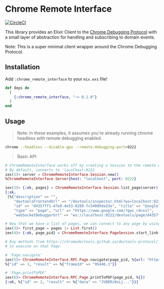 # Chrome Remote Interface

[![CircleCI](https://img.shields.io/circleci/project/github/andrewvy/chrome-remote-interface.svg)](https://circleci.com/gh/andrewvy/chrome-remote-interface)

This library provides an Elixir Client to the [Chrome Debugging Protocol](https://chromedevtools.github.io/devtools-protocol/) with
a small layer of abstraction for handling and subscribing to domain events.

Note: This is a super minimal client wrapper around the Chrome Debugging Protocol.

## Installation

Add `:chrome_remote_interface` to your `mix.exs` file!

```elixir
def deps do
  [
    {:chrome_remote_interface, "~> 0.1.0"}
  ]
end
```

## Usage

> Note: In these examples, it assumes you're already running chrome headless with remote debugging enabled.

```bash
chrome --headless --disable-gpu --remote-debugging-port=9222
```

> Basic API

```elixir
# ChromeRemoteInterface works off by creating a Session to the remote debugging port.
# By default, connects to 'localhost:9222
iex(1)> server = ChromeRemoteInterface.Session.new()
%ChromeRemoteInterface.Server{host: "localhost", port: 9222}

iex(2)> {:ok, pages} = ChromeRemoteInterface.Session.list_page(server)
{:ok,
 [%{"description" => "",
    "devtoolsFrontendUrl" => "/devtools/inspector.html?ws=localhost:9222/devtools/page/d4357ff1-47e8-4e53-8289-fc54089da33e",
    "id" => "d4357ff1-47e8-4e53-8289-fc54089da33e", "title" => "Google",
    "type" => "page", "url" => "https://www.google.com/?gws_rd=ssl",
    "webSocketDebuggerUrl" => "ws://localhost:9222/devtools/page/d4357ff1-47e8-4e53-8289-fc54089da33e"}]}

# Now that we have a list of pages, we can connect to any page by using their 'webSocketDebuggerUrl'
iex(3)> first_page = pages |> List.first()
iex(4)> {:ok, page_pid} = ChromeRemoteInterface.PageSession.start_link(first_page)

# Any methods from https://chromedevtools.github.io/devtools-protocol/1-2/ should be available
# to execute on that Page.

# 'Page.navigate'
iex(5)> ChromeRemoteInterface.RPC.Page.navigate(page_pid, %{url: "https://google.com"})
%{"id" => 1, "result" => %{"frameId" => "95446.1"}}

# 'Page.printToPDF'
iex(6)> ChromeRemoteInterface.RPC.Page.printToPDF(page_pid, %{})
{:ok, %{"id" => 2, "result" => %{"data" => "JVBERi0xLj..."}}}
```
